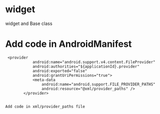 # widget
widget and Base class

# Add code in AndroidManifest
`````
 <provider
            android:name="android.support.v4.content.FileProvider"
            android:authorities="${applicationId}.provider"
            android:exported="false"
            android:grantUriPermissions="true">
            <meta-data
                android:name="android.support.FILE_PROVIDER_PATHS"
                android:resource="@xml/provider_paths" />
        </provider>
        
       
Add code in xml/provider_paths file
        
`````
<?xml version="1.0" encoding="utf-8"?>
<paths xmlns:android="http://schemas.android.com/apk/res/android">
    <external-path name="images" path="."/>
</paths>
        
        
